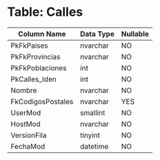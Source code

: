 # Table: Calles

| Column Name | Data Type | Nullable |
|-------------|-----------|----------|
| PkFkPaises | nvarchar | NO |
| PkFkProvincias | nvarchar | NO |
| PkFkPoblaciones | int | NO |
| PkCalles_Iden | int | NO |
| Nombre | nvarchar | NO |
| FkCodigosPostales | nvarchar | YES |
| UserMod | smallint | NO |
| HostMod | nvarchar | NO |
| VersionFila | tinyint | NO |
| FechaMod | datetime | NO |
